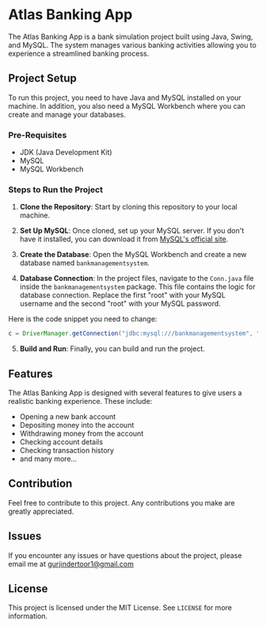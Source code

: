 # Atlas Banking App

The Atlas Banking App is a bank simulation project built using Java, Swing, and MySQL. The system manages various banking activities allowing you to experience a streamlined banking process.

## Project Setup

To run this project, you need to have Java and MySQL installed on your machine. In addition, you also need a MySQL Workbench where you can create and manage your databases.

### Pre-Requisites

- JDK (Java Development Kit)
- MySQL
- MySQL Workbench

### Steps to Run the Project

1. **Clone the Repository**: Start by cloning this repository to your local machine. 

2. **Set Up MySQL**: Once cloned, set up your MySQL server. If you don't have it installed, you can download it from [MySQL's official site](https://dev.mysql.com/downloads/mysql/).

3. **Create the Database**: Open the MySQL Workbench and create a new database named `bankmanagementsystem`.

4. **Database Connection**: In the project files, navigate to the `Conn.java` file inside the `bankmanagementsystem` package. This file contains the logic for database connection. Replace the first "root" with your MySQL username and the second "root" with your MySQL password.

Here is the code snippet you need to change:

```java
c = DriverManager.getConnection("jdbc:mysql:///bankmanagementsystem", "root", "root");
```

5. **Build and Run**: Finally, you can build and run the project.

## Features

The Atlas Banking App is designed with several features to give users a realistic banking experience. These include:

- Opening a new bank account
- Depositing money into the account
- Withdrawing money from the account
- Checking account details
- Checking transaction history
- and many more...

## Contribution

Feel free to contribute to this project. Any contributions you make are greatly appreciated.

## Issues

If you encounter any issues or have questions about the project, please email me at gurjindertoor1@gmail.com 

## License

This project is licensed under the MIT License. See `LICENSE` for more information.
